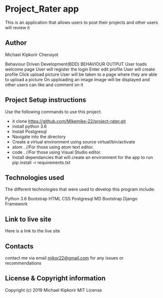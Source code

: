 # Project_Rater app

This is an application that allows users to post their projects and other users will review it

## Author

Michael Kipkorir Cheruiyot

Behaviour Driven Development(BDD)
BEHAVIOUR	OUTPUT
User loads welcome page	User will register the login
Enter edit profile	User will create profile
Click upload picture	User will be taken to a page where they are able to upload a picture
On upploading an image	Image will be displayed and other users can like and comment on it

## Project Setup instructions

Use the following commands to use this project.

* it clone https://github.com/Mikemike-22/project-rater.git
* install python 3.6
* Install Postgresql
* Navigate into the directory
* Create a virtual environment using source   virtual/bin/activate
* atom . //For those using atom text editor.
* code . //For those using Visual Studio editor.
* Install dependancies that will create an environment for the app to run pip install -r requirements.txt

## Technologies used
The different technologies that were used to develop this program include:

Python 3.6
Bootstrap
HTML
CSS
Postgresql
MD Bootstrap
Django Framework

## Link to live site
Here is a link to the live site 

## Contacts
contact me via email mikor22@gmail.com for any issues or recommendations

## License & Copyright information
Copyright (c) 2019 Michael Kipkorir MIT License